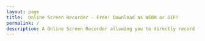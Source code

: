 ```yaml
---
layout: page
title:  Online Screen Recorder - Free! Download as WEBM or GIF!
permalink: /
description: A Online Screen Recorder allowing you to directly record from the browser and download the record as WEBM or GIF file.
---
```


